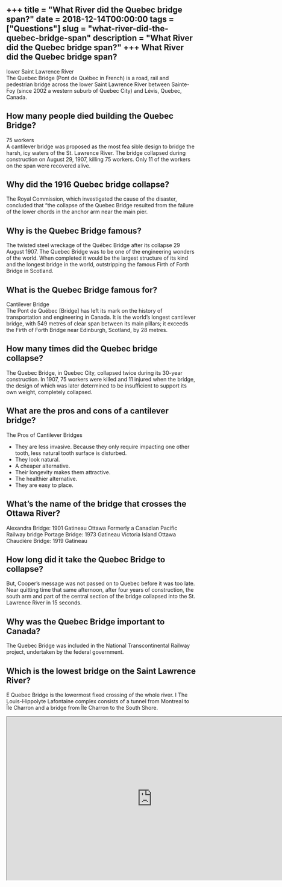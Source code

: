 +++
title = "What River did the Quebec bridge span?"
date = 2018-12-14T00:00:00
tags = ["Questions"]
slug = "what-river-did-the-quebec-bridge-span"
description = "What River did the Quebec bridge span?"
+++
What River did the Quebec bridge span?
--------------------------------------

lower Saint Lawrence River  
The Quebec Bridge (Pont de Québec in French) is a road, rail and pedestrian bridge across the lower Saint Lawrence River between Sainte-Foy (since 2002 a western suburb of Quebec City) and Lévis, Quebec, Canada.

How many people died building the Quebec Bridge?
------------------------------------------------

75 workers  
A cantilever bridge was proposed as the most fea sible design to bridge the harsh, icy waters of the St. Lawrence River. The bridge collapsed during construction on August 29, 1907, killing 75 workers. Only 11 of the workers on the span were recovered alive.

Why did the 1916 Quebec bridge collapse?
----------------------------------------

The Royal Commission, which investigated the cause of the disaster, concluded that “the collapse of the Quebec Bridge resulted from the failure of the lower chords in the anchor arm near the main pier.

Why is the Quebec Bridge famous?
--------------------------------

The twisted steel wreckage of the Québec Bridge after its collapse 29 August 1907. The Quebec Bridge was to be one of the engineering wonders of the world. When completed it would be the largest structure of its kind and the longest bridge in the world, outstripping the famous Firth of Forth Bridge in Scotland.

What is the Quebec Bridge famous for?
-------------------------------------

Cantilever Bridge  
The Pont de Québec \[Bridge\] has left its mark on the history of transportation and engineering in Canada. It is the world’s longest cantilever bridge, with 549 metres of clear span between its main pillars; it exceeds the Firth of Forth Bridge near Edinburgh, Scotland, by 28 metres.

How many times did the Quebec bridge collapse?
----------------------------------------------

The Quebec Bridge, in Quebec City, collapsed twice during its 30-year construction. In 1907, 75 workers were killed and 11 injured when the bridge, the design of which was later determined to be insufficient to support its own weight, completely collapsed.

What are the pros and cons of a cantilever bridge?
--------------------------------------------------

The Pros of Cantilever Bridges

- They are less invasive. Because they only require impacting one other tooth, less natural tooth surface is disturbed.
- They look natural.
- A cheaper alternative.
- Their longevity makes them attractive.
- The healthier alternative.
- They are easy to place.

What’s the name of the bridge that crosses the Ottawa River?
------------------------------------------------------------

Alexandra Bridge: 1901 Gatineau Ottawa Formerly a Canadian Pacific Railway bridge Portage Bridge: 1973 Gatineau Victoria Island Ottawa Chaudière Bridge: 1919 Gatineau

How long did it take the Quebec Bridge to collapse?
---------------------------------------------------

But, Cooper’s message was not passed on to Quebec before it was too late. Near quitting time that same afternoon, after four years of construction, the south arm and part of the central section of the bridge collapsed into the St. Lawrence River in 15 seconds.

Why was the Quebec Bridge important to Canada?
----------------------------------------------

The Quebec Bridge was included in the National Transcontinental Railway project, undertaken by the federal government.

Which is the lowest bridge on the Saint Lawrence River?
-------------------------------------------------------

E Quebec Bridge is the lowermost fixed crossing of the whole river. I The Louis-Hippolyte Lafontaine complex consists of a tunnel from Montreal to Île Charron and a bridge from Île Charron to the South Shore.

<iframe allow="accelerometer; autoplay; clipboard-write; encrypted-media; gyroscope; picture-in-picture" allowfullscreen="" class="__youtube_prefs__  epyt-is-override  no-lazyload" data-no-lazy="1" data-origheight="433" data-origwidth="770" data-skipgform_ajax_framebjll="" height="433" id="_ytid_28980" loading="lazy" src="https://www.youtube.com/embed/beJMswx2b1s?enablejsapi=1&autoplay=0&cc_load_policy=0&cc_lang_pref=&iv_load_policy=1&loop=0&modestbranding=0&rel=1&fs=1&playsinline=0&autohide=2&theme=dark&color=red&controls=1&" title="YouTube player" width="770"></iframe>